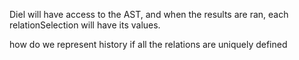 Diel will have access to the AST, and when the results are ran, each relationSelection will have its values.

how do we represent history if all the relations are uniquely defined

